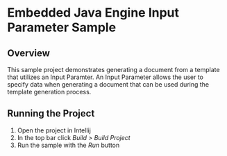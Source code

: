 # Embedded Java Engine Input Parameter Sample

## Overview
This sample project demonstrates generating a document from a template that utilizes an Input Paramter.  An Input Parameter allows the user to specify data when generating a document that can be used during the template generation process.

## Running the Project
1. Open the project in Intellij
2. In the top bar click *Build > Build Project*
3. Run the sample with the *Run* button